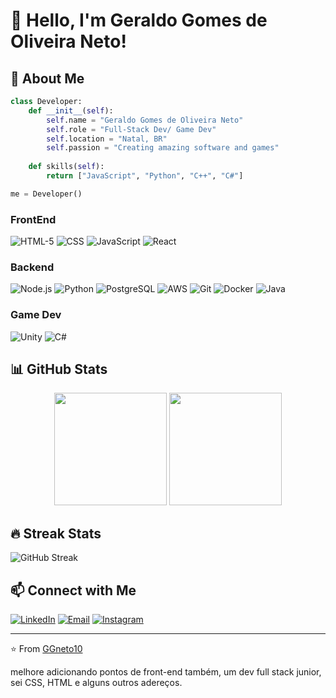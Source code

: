 # 👋 Hello, I'm Geraldo Gomes de Oliveira Neto!

## 🚀 About Me

```python
class Developer:
    def __init__(self):
        self.name = "Geraldo Gomes de Oliveira Neto"
        self.role = "Full-Stack Dev/ Game Dev"
        self.location = "Natal, BR"
        self.passion = "Creating amazing software and games"
    
    def skills(self):
        return ["JavaScript", "Python", "C++", "C#"]

me = Developer()
```
### FrontEnd

![HTML-5](https://img.shields.io/badge/HTML5-E34F26?style=for-the-badge&logo=html5&logoColor=white)
![CSS](https://img.shields.io/badge/CSS3-1572B6?style=for-the-badge&logo=css3&logoColor=white)
![JavaScript](https://img.shields.io/badge/JavaScript-F7DF1E?style=for-the-badge&logo=javascript&logoColor=black)
![React](https://img.shields.io/badge/React-20232A?style=for-the-badge&logo=react&logoColor=61DAFB)

### Backend

![Node.js](https://img.shields.io/badge/Node.js-339933?style=for-the-badge&logo=nodedotjs&logoColor=white)
![Python](https://img.shields.io/badge/Python-3776AB?style=for-the-badge&logo=python&logoColor=white)
![PostgreSQL](https://img.shields.io/badge/PostgreSQL-316192?style=for-the-badge&logo=postgresql&logoColor=white)
![AWS](https://img.shields.io/badge/AWS-232F3E?style=for-the-badge&logo=amazonaws&logoColor=white)
![Git](https://img.shields.io/badge/Git-F05032?style=for-the-badge&logo=git&logoColor=white)
![Docker](https://img.shields.io/badge/Docker-2496ED?style=for-the-badge&logo=docker&logoColor=white)
![Java](https://img.shields.io/badge/Java-DC382D?style=for-the-badge&logo=java&logoColor=white)

### Game Dev
![Unity](https://img.shields.io/badge/Unity-000000?style=for-the-badge&logo=unity&logoColor=white)
![C#](https://img.shields.io/badge/C%23-239120?style=for-the-badge&logo=c-sharp&logoColor=white)

## 📊 GitHub Stats

<div align="center">
  <img height="180em" src="https://github-readme-stats.vercel.app/api?username=GGneto10&show_icons=true&theme=radical" />
  <img height="180em" src="https://github-readme-stats.vercel.app/api/top-langs/?username=GGneto10&layout=compact&theme=radical" />
</div>

## 🔥 Streak Stats

![GitHub Streak](https://streak-stats.demolab.com/?user=GGneto10&theme=radical)

## 📫 Connect with Me

[![LinkedIn](https://img.shields.io/badge/LinkedIn-0077B5?style=for-the-badge&logo=linkedin&logoColor=white)](https://linkedin.com/in/geraldo-gomes-de-oliveira-neto-4760961b6/)
[![Email](https://img.shields.io/badge/Email-D14836?style=for-the-badge&logo=gmail&logoColor=white)](mailto:ggneto1234@email.com)
[![Instagram](https://img.shields.io/badge/Instagram-E4405F?style=for-the-badge&logo=instagram&logoColor=white)](https://instagram.com/geraldocangaro/)

---

⭐️ From [GGneto10](https://github.com/GGneto10)


melhore adicionando pontos de front-end também, um dev full stack junior, sei CSS, HTML e alguns outros adereços.
